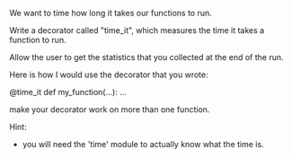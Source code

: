 We want to time how long it takes our functions to run.

Write a decorator called "time_it", which measures the time it takes a function to run.

Allow the user to get the statistics that you collected at the end of the run.

Here is how I would use the decorator that you wrote:

@time_it
def my_function(...):
	...

make your decorator work on more than one function.


Hint:
- you will need the 'time' module to actually know what the time is.

